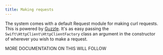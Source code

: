 ```yaml
---
title: Making requests
---
```


The system comes with a default Request module for making curl requests. This is powered by [Guzzle](https://github.com/guzzle/guzzle). It's as easy passing the `Swift\HttpClient\HttpClientFactory` class an argument in the constructor of wherever you wish to make a request.

MORE DOCUMENTATION ON THIS WILL FOLLOW